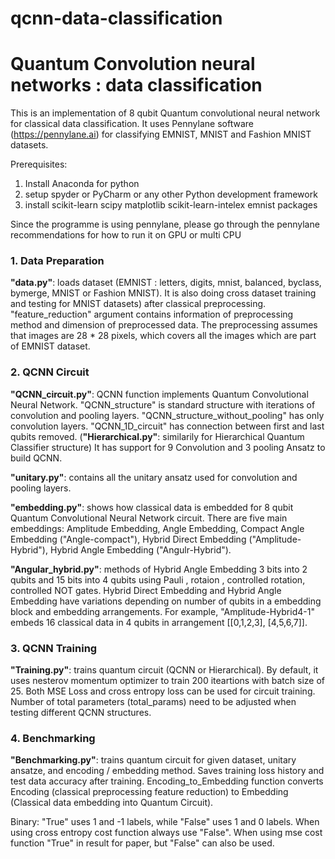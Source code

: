 # qcnn-data-classification
# Quantum Convolution neural networks : data classification

This is an implementation of 8 qubit Quantum convolutional neural network for classical data classification. 
It uses Pennylane software (https://pennylane.ai) for classifying EMNIST, MNIST and Fashion MNIST datasets.

Prerequisites:
1. Install Anaconda for python
2. setup spyder or PyCharm or any other Python development framework
3. install scikit-learn scipy matplotlib scikit-learn-intelex emnist packages

Since the programme is using pennylane, please go through the pennylane recommendations for how to run it on GPU or multi CPU

### 1. Data Preparation
**"data.py"**: loads dataset (EMNIST : letters, digits, mnist, balanced, byclass, bymerge, MNIST or Fashion MNIST). It is also doing cross dataset training and testing for MNIST datasets) after classical preprocessing. 
"feature_reduction" argument contains information of preprocessing method and     dimension of preprocessed data.
The preprocessing assumes that images are 28 * 28 pixels, which covers all the images which are part of EMNIST dataset.

### 2. QCNN Circuit
**"QCNN_circuit.py"**: QCNN function implements Quantum Convolutional Neural Network.
"QCNN_structure" is standard structure with iterations of convolution and pooling layers.
"QCNN_structure_without_pooling" has only convolution layers.
"QCNN_1D_circuit" has connection between first and last qubits removed.
(**"Hierarchical.py"**: similarily for Hierarchical Quantum Classifier structure)
It has support for 9 Convolution and 3 pooling Ansatz to build QCNN.

**"unitary.py"**: contains all the unitary ansatz used for convolution and pooling layers.

**"embedding.py"**: shows how classical data is embedded for 8 qubit Quantum Convolutional Neural Network circuit.
There are five main embeddings: Amplitude Embedding, Angle Embedding, Compact Angle Embedding ("Angle-compact"), Hybrid Direct Embedding ("Amplitude-Hybrid"), Hybrid Angle Embedding ("Angulr-Hybrid").

**"Angular_hybrid.py"**: methods of Hybrid Angle Embedding 3 bits into 2 qubits and 15 bits into 4 qubits using Pauli , rotaion , controlled rotation, controlled NOT gates. 
Hybrid Direct Embedding and Hybrid Angle Embedding have variations depending on number of qubits in a embedding block and embedding arrangements. For example, "Amplitude-Hybrid4-1" embeds 16 classical data in 4 qubits in arrangement [[0,1,2,3], [4,5,6,7]].

### 3. QCNN Training
**"Training.py"**: trains quantum circuit (QCNN or Hierarchical). By default, it uses nesterov momentum optimizer to train 200 iteartions with batch size of 25. Both MSE Loss and cross entropy loss can be used for circuit training. Number of total parameters (total_params) need to be adjusted when testing different QCNN structures. 

### 4. Benchmarking
**"Benchmarking.py"**: trains quantum circuit for given dataset, unitary ansatze, and encoding / embedding method. Saves training loss history and test data accuracy after training. Encoding_to_Embedding function converts Encoding (classical preprocessing feature reduction) to Embedding (Classical data embedding into Quantum Circuit).


Binary: "True" uses 1 and -1 labels, while "False" uses 1 and 0 labels. When using cross entropy cost function always use "False".
When using mse cost function "True" in result for paper, but "False" can also be used.